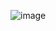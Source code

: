 ![image](https://github.com/enrexl/Tugas7_20220140160_ErsaAditya/assets/127067667/f154cd37-b32a-4a91-8077-4951e0276558)
